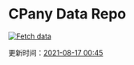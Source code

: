 # CPany Data Repo

[![Fetch data](https://github.com/yjl9903/CPany/actions/workflows/fetch.yml/badge.svg)](https://github.com/yjl9903/CPany/actions/workflows/fetch.yml)

<!-- START_SECTION: update_time -->
更新时间：[2021-08-17 00:45](https://www.timeanddate.com/worldclock/fixedtime.html?msg=Fetch+data&iso=20210817T004511&p1=237)
<!-- END_SECTION: update_time -->
